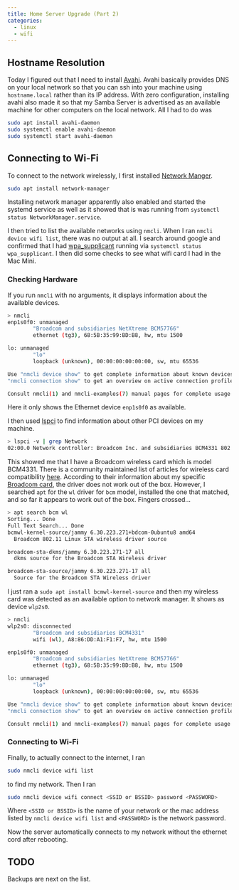 ```yaml
---
title: Home Server Upgrade (Part 2)
categories:
  - linux
  - wifi
---
```


## Hostname Resolution

Today I figured out that I need to install [Avahi][avahi]. Avahi basically
provides DNS on your local network so that you can ssh into your machine using
`hostname.local` rather than its IP address. With zero configuration,
installing avahi also made it so that my Samba Server is advertised as an
available machine for other computers on the local network. All I had to do was

```bash
sudo apt install avahi-daemon
sudo systemctl enable avahi-daemon
sudo systemctl start avahi-daemon
```

## Connecting to Wi-Fi

To connect to the network wirelessly, I first installed [Network
Manger][network-manager].

```bash
sudo apt install network-manager
```

Installing network manager apparently also enabled and started the systemd
service as well as it showed that is was running from `systemctl status
NetworkManager.service`.

I then tried to list the available networks using `nmcli`. When I ran `nmcli
device wifi list`, there was no output at all. I search around google and
confirmed that I had [wpa_supplicant][wpa-supplicant] running via `systemctl
status wpa_supplicant`. I then did some checks to see what wifi card I had in
the Mac Mini.

### Checking Hardware

If you run `nmcli` with no arguments, it displays information about the
available devices.

```bash
> nmcli
enp1s0f0: unmanaged
        "Broadcom and subsidiaries NetXtreme BCM57766"
        ethernet (tg3), 68:5B:35:99:BD:B8, hw, mtu 1500

lo: unmanaged
        "lo"
        loopback (unknown), 00:00:00:00:00:00, sw, mtu 65536

Use "nmcli device show" to get complete information about known devices and
"nmcli connection show" to get an overview on active connection profiles.

Consult nmcli(1) and nmcli-examples(7) manual pages for complete usage details.
```

Here it only shows the Ethernet device `enp1s0f0` as available.

I then used [lspci][lspci] to find information about other PCI devices on my
machine.


```bash
> lspci -v | grep Network
02:00.0 Network controller: Broadcom Inc. and subsidiaries BCM4331 802.11a/b/g/n (rev 02)
```

This showed me that I have a Broadcom wireless card which is model BCM4331.
There is a community maintained list of articles for wireless card
compatibility [here][wireless-cards]. According to their information about my
specific [Broadcom card][broadcom-driver], the driver does not work out of the
box. However, I searched `apt` for the `wl` driver for `bcm` model, installed
the one that matched, and so far it appears to work out of the box. Fingers
crossed...

```bash
> apt search bcm wl
Sorting... Done
Full Text Search... Done
bcmwl-kernel-source/jammy 6.30.223.271+bdcom-0ubuntu8 amd64
  Broadcom 802.11 Linux STA wireless driver source

broadcom-sta-dkms/jammy 6.30.223.271-17 all
  dkms source for the Broadcom STA Wireless driver

broadcom-sta-source/jammy 6.30.223.271-17 all
  Source for the Broadcom STA Wireless driver
```

I just ran a `sudo apt install bcmwl-kernel-source` and then my wireless card
was detected as an available option to network manager. It shows as device
`wlp2s0`.

```bash
> nmcli
wlp2s0: disconnected
        "Broadcom and subsidiaries BCM4331"
        wifi (wl), A8:86:DD:A1:F1:F7, hw, mtu 1500

enp1s0f0: unmanaged
        "Broadcom and subsidiaries NetXtreme BCM57766"
        ethernet (tg3), 68:5B:35:99:BD:B8, hw, mtu 1500

lo: unmanaged
        "lo"
        loopback (unknown), 00:00:00:00:00:00, sw, mtu 65536

Use "nmcli device show" to get complete information about known devices and
"nmcli connection show" to get an overview on active connection profiles.

Consult nmcli(1) and nmcli-examples(7) manual pages for complete usage details.
```

### Connecting to Wi-Fi

Finally, to actually connect to the internet, I ran

```bash
sudo nmcli device wifi list
```

to find my network. Then I ran

```bash
sudo nmcli device wifi connect <SSID or BSSID> password <PASSWORD>
```

Where `<SSID or BSSID>` is the name of your network or the mac address listed by
`nmcli device wifi list` and `<PASSWORD>` is the network password.

Now the server automatically connects to my network without the ethernet cord
after rebooting.

## TODO

Backups are next on the list.



[avahi]: https://wiki.archlinux.org/title/avahi
[network-manager]: https://wiki.archlinux.org/title/NetworkManager
[wpa-supplicant]: https://wiki.archlinux.org/title/wpa_supplicant
[lspci]: https://man.archlinux.org/man/lspci.8.en
[wireless-cards]: https://help.ubuntu.com/community/WifiDocs/WirelessCardsSupported
[broadcom-driver]: https://help.ubuntu.com/community/HardwareSupportComponentsWirelessNetworkCardsBroadcom
